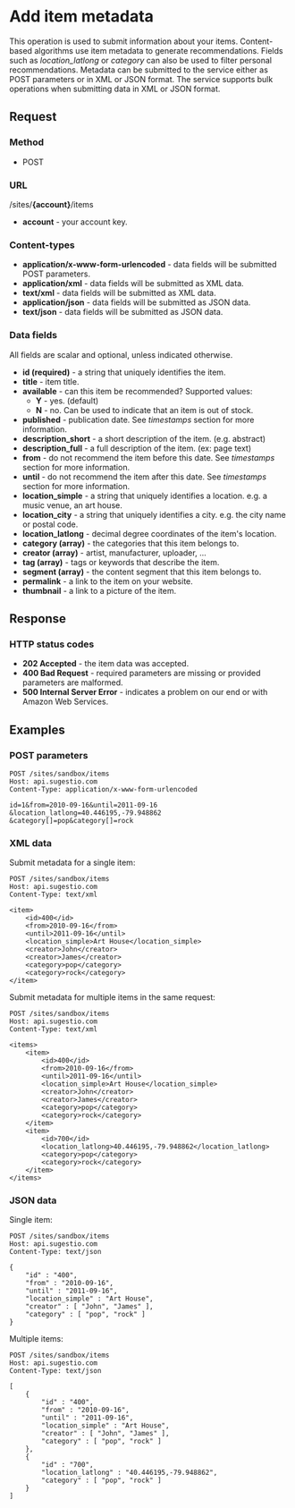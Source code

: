 # Add item metadata

This operation is used to submit information about your items. Content-based algorithms use item metadata to generate recommendations. Fields such as *location_latlong* or *category* can also be used to filter personal recommendations. Metadata can be submitted to the service either as POST parameters or in XML or JSON format. The service supports bulk operations when submitting data in XML or JSON format.

## Request

### Method

* POST

### URL

/sites/**{account}**/items

* **account** - your account key.

### Content-types

* **application/x-www-form-urlencoded** - data fields will be submitted POST parameters.
* **application/xml** - data fields will be submitted as XML data. 
* **text/xml** - data fields will be submitted as XML data. 
* **application/json** - data fields will be submitted as JSON data. 
* **text/json** - data fields will be submitted as JSON data. 

### Data fields

All fields are scalar and optional, unless indicated otherwise.

* **id (required)** - a string that uniquely identifies the item.
* **title** - item title.
* **available** - can this item be recommended? Supported values:
	* **Y** - yes. (default)
	* **N** - no. Can be used to indicate that an item is out of stock.
* **published** - publication date. See *timestamps* section for more information.
* **description_short** - a short description of the item. (e.g. abstract)
* **description_full** - a full description of the item. (ex: page text)
* **from** - do not recommend the item before this date. See *timestamps* section for more information.
* **until** - do not recommend the item after this date. See *timestamps* section for more information.
* **location_simple** - a string that uniquely identifies a location. e.g. a music venue, an art house.
* **location_city** - a string that uniquely identifies a city. e.g. the city name or postal code.
* **location_latlong** - decimal degree coordinates of the item's location.
* **category (array)** - the categories that this item belongs to.
* **creator (array)** - artist, manufacturer, uploader, ...
* **tag (array)** - tags or keywords that describe the item.
* **segment (array)** - the content segment that this item belongs to.
* **permalink** - a link to the item on your website.
* **thumbnail** - a link to a picture of the item.

## Response

### HTTP status codes

* **202 Accepted** - the item data was accepted.
* **400 Bad Request** - required parameters are missing or provided parameters are malformed.
* **500 Internal Server Error** - indicates a problem on our end or with Amazon Web Services.

## Examples

### POST parameters

	POST /sites/sandbox/items
	Host: api.sugestio.com		
	Content-Type: application/x-www-form-urlencoded

	id=1&from=2010-09-16&until=2011-09-16
	&location_latlong=40.446195,-79.948862
	&category[]=pop&category[]=rock
	

### XML data

Submit metadata for a single item:

	POST /sites/sandbox/items
	Host: api.sugestio.com		
	Content-Type: text/xml
	
	<item>
		<id>400</id>
		<from>2010-09-16</from>
		<until>2011-09-16</until>
		<location_simple>Art House</location_simple>
		<creator>John</creator>
		<creator>James</creator>
		<category>pop</category>
		<category>rock</category>
	</item>	
	

Submit metadata for multiple items in the same request:

	POST /sites/sandbox/items
	Host: api.sugestio.com		
	Content-Type: text/xml	

	<items>
		<item>
			<id>400</id>
			<from>2010-09-16</from>
			<until>2011-09-16</until>
			<location_simple>Art House</location_simple>
			<creator>John</creator>
			<creator>James</creator>
			<category>pop</category>
			<category>rock</category>
		</item>
		<item>
			<id>700</id>
			<location_latlong>40.446195,-79.948862</location_latlong>			
			<category>pop</category>
			<category>rock</category>
		</item>
	</items>

### JSON data

Single item:

	POST /sites/sandbox/items
	Host: api.sugestio.com		
	Content-Type: text/json
	
	{
		"id" : "400",
		"from" : "2010-09-16",
		"until" : "2011-09-16",
		"location_simple" : "Art House",
		"creator" : [ "John", "James" ],
		"category" : [ "pop", "rock" ]
	}	
	

Multiple items:

	POST /sites/sandbox/items
	Host: api.sugestio.com		
	Content-Type: text/json
	
	[
		{
			"id" : "400",
			"from" : "2010-09-16",
			"until" : "2011-09-16",
			"location_simple" : "Art House",
			"creator" : [ "John", "James" ],
			"category" : [ "pop", "rock" ]
		},
		{
			"id" : "700",
			"location_latlong" : "40.446195,-79.948862",
			"category" : [ "pop", "rock" ]
		}
	]	
